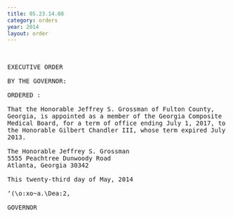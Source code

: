 ```yaml
---
title: 05.23.14.08
category: orders
year: 2014
layout: order
---
```


<pre> 

EXECUTIVE ORDER

BY THE GOVERNOR:

ORDERED :

That the Honorable Jeffrey S. Grossman of Fulton County,
Georgia, is appointed as a member of the Georgia Composite
Medical Board, for a term of office ending July 1, 2017, to succeed
the Honorable Gilbert Chandler III, whose term expired July 1,
2013.

The Honorable Jeffrey S. Grossman
5555 Peachtree Dunwoody Road
Atlanta, Georgia 30342

This twenty-third day of May, 2014

‘(\o:xo~a.\Dea:2,

GOVERNOR

</pre>

